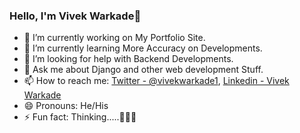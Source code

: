 ### Hello, I'm Vivek Warkade👋

- 🔭 I’m currently working on My Portfolio Site.
- 🌱 I’m currently learning More Accuracy on Developments.
- 🤔 I’m looking for help with Backend Developments.
- 💬 Ask me about Django and other web development Stuff.
- 📫 How to reach me: [Twitter - @vivekwarkade1](https://twitter.com/vivekwarkade1), [Linkedin - Vivek Warkade](https://www.linkedin.com/in/vivek-warkade-623866216/)
- 😄 Pronouns: He/His
- ⚡ Fun fact: Thinking.....🤔🤔🤔
